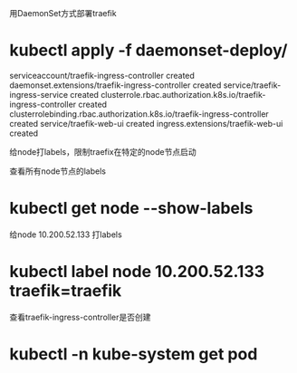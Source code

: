 
用DaemonSet方式部署traefik

# kubectl apply -f daemonset-deploy/
serviceaccount/traefik-ingress-controller created
daemonset.extensions/traefik-ingress-controller created
service/traefik-ingress-service created
clusterrole.rbac.authorization.k8s.io/traefik-ingress-controller created
clusterrolebinding.rbac.authorization.k8s.io/traefik-ingress-controller created
service/traefik-web-ui created
ingress.extensions/traefik-web-ui created

给node打labels，限制traefix在特定的node节点启动

查看所有node节点的labels
# kubectl get node --show-labels

给node 10.200.52.133 打labels
# kubectl label node 10.200.52.133 traefik=traefik

查看traefik-ingress-controller是否创建
# kubectl -n kube-system get pod 


